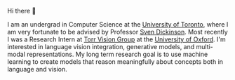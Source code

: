 Hi there 👋

I am an undergrad in Computer Science at the [University of Toronto](https://www.utoronto.ca/), where I am very fortunate to be advised by Professor [Sven Dickinson](http://www.cs.toronto.edu/~sven/). Most recently I was a Research Intern at [Torr Vision Group](http://www.robots.ox.ac.uk/~tvg/) at the [University of Oxford](https://www.ox.ac.uk/). I'm interested in language vision integration, generative models, and multi-modal representations. My long term research goal is to use machine learning to create models that reason meaningfully about concepts both in language and vision. 

<!--
### 
**RyanMarten/RyanMarten** is a ✨ _special_ ✨ repository because its `README.md` (this file) appears on your GitHub profile.

Here are some ideas to get you started:

- 🔭 I’m currently working on ...
- 🌱 I’m currently learning ...
- 👯 I’m looking to collaborate on ...
- 🤔 I’m looking for help with ...
- 💬 Ask me about ...
- 📫 How to reach me: ...
- 😄 Pronouns: ...
- ⚡ Fun fact: ...
-->
